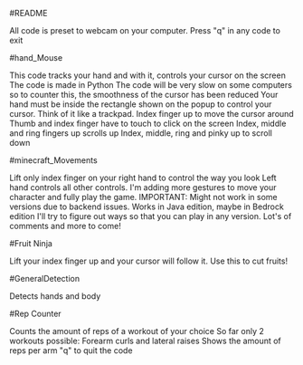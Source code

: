 #README

All code is preset to webcam on your computer.
Press "q" in any code to exit

#hand_Mouse

This code tracks your hand and with it, controls your cursor on the screen
The code is made in Python
The code will be very slow on some computers so to counter this, the smoothness of the cursor has been reduced
Your hand must be inside the rectangle shown on the popup to control your cursor. Think of it like a trackpad.
Index finger up to move the cursor around
Thumb and index finger have to touch to click on the screen
Index, middle and ring fingers up scrolls up
Index, middle, ring and pinky up to scroll down

#minecraft_Movements

Lift only index finger on your right hand to control the way you look
Left hand controls all other controls.
I'm adding more gestures to move your character and fully play the game.
IMPORTANT: Might not work in some versions due to backend issues. Works in Java edition, maybe in Bedrock edition
I'll try to figure out ways so that you can play in any version.
Lot's of comments and more to come!

#Fruit Ninja

Lift your index finger up and your cursor will follow it. Use this to cut fruits!

#GeneralDetection

Detects hands and body

#Rep Counter

Counts the amount of reps of a workout of your choice
So far only 2 workouts possible: Forearm curls and lateral raises
Shows the amount of reps per arm
"q" to quit the code

